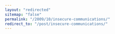 ```yaml
---
layout: "redirected"
sitemap: "false"
permalink: "/2009/10/insecure-communications/"
redirect_to: "/post/insecure-communications/"
---
```




